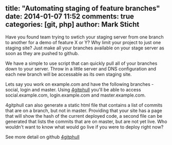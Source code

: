 title: "Automating staging of feature branches"
date: 2014-01-07 11:52
comments: true
categories: [git, php]
author: Mark Sticht
---

Have you found team trying to swtich your staging server from one branch to  another for a demo of feature X or Y? Why limit your project to just one staging site? Just make all your branches available on your stage server as soon as they are pushed to github.

We have a simple to use script that can quickly pull all of your branches down to your server. Throw in a little server and DNS configuration and each new branch will be accessable as its own staging site.

Lets say you work on example.com and have the following branches - social, login  and master. Using [4gitphull](https://github.com/deseretdigital/4gitphull) you'll be able to access social.example.com, login.example.com and master.example.com. 

4gitphull can also generate a static html file that contains a list of commits that are on a branch, but not in master. Providing that your site has a page that  will show the hash of the current deployed code, a second file can be generated  that lists the commits that are on master, but are not yet live. Who wouldn't want to know what would go live if you were to deploy right now?

See more detail on github [4gitphull](https://github.com/deseretdigital/4gitphull)
